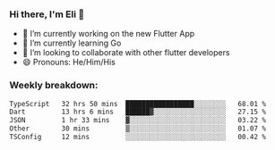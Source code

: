 ### Hi there, I'm Eli 👋
- 🔭 I’m currently working on the new Flutter App
- 🌱 I’m currently learning Go
- 🦄 I’m looking to collaborate with other flutter developers
- 😄 Pronouns: He/Him/His

### Weekly breakdown:
<!--START_SECTION:waka-->

```txt
TypeScript   32 hrs 50 mins  █████████████████░░░░░░░░   68.01 %
Dart         13 hrs 6 mins   ██████▓░░░░░░░░░░░░░░░░░░   27.15 %
JSON         1 hr 33 mins    ▓░░░░░░░░░░░░░░░░░░░░░░░░   03.22 %
Other        30 mins         ▒░░░░░░░░░░░░░░░░░░░░░░░░   01.07 %
TSConfig     12 mins         ░░░░░░░░░░░░░░░░░░░░░░░░░   00.42 %
```

<!--END_SECTION:waka-->
